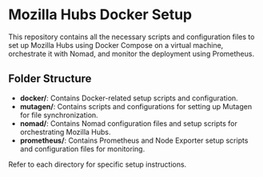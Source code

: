 # Mozilla Hubs Docker Setup

This repository contains all the necessary scripts and configuration files to set up Mozilla Hubs using Docker Compose on a virtual machine, orchestrate it with Nomad, and monitor the deployment using Prometheus.

## Folder Structure

- **docker/**: Contains Docker-related setup scripts and configuration.
- **mutagen/**: Contains scripts and configurations for setting up Mutagen for file synchronization.
- **nomad/**: Contains Nomad configuration files and setup scripts for orchestrating Mozilla Hubs.
- **prometheus/**: Contains Prometheus and Node Exporter setup scripts and configuration files for monitoring.

Refer to each directory for specific setup instructions.
